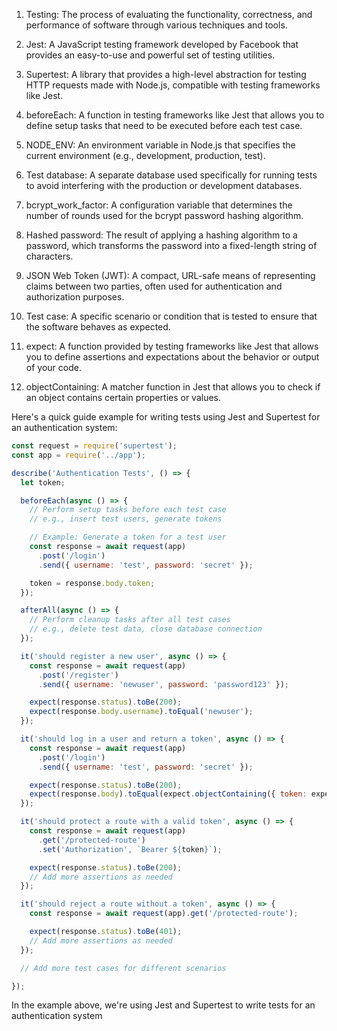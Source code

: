 1. Testing: The process of evaluating the functionality, correctness, and performance of software through various techniques and tools.

2. Jest: A JavaScript testing framework developed by Facebook that provides an easy-to-use and powerful set of testing utilities.

3. Supertest: A library that provides a high-level abstraction for testing HTTP requests made with Node.js, compatible with testing frameworks like Jest.

4. beforeEach: A function in testing frameworks like Jest that allows you to define setup tasks that need to be executed before each test case.

5. NODE_ENV: An environment variable in Node.js that specifies the current environment (e.g., development, production, test).

6. Test database: A separate database used specifically for running tests to avoid interfering with the production or development databases.

7. bcrypt_work_factor: A configuration variable that determines the number of rounds used for the bcrypt password hashing algorithm.

8. Hashed password: The result of applying a hashing algorithm to a password, which transforms the password into a fixed-length string of characters.

9. JSON Web Token (JWT): A compact, URL-safe means of representing claims between two parties, often used for authentication and authorization purposes.

10. Test case: A specific scenario or condition that is tested to ensure that the software behaves as expected.

11. expect: A function provided by testing frameworks like Jest that allows you to define assertions and expectations about the behavior or output of your code.

12. objectContaining: A matcher function in Jest that allows you to check if an object contains certain properties or values.

Here's a quick guide example for writing tests using Jest and Supertest for an authentication system:

```javascript
const request = require('supertest');
const app = require('../app');

describe('Authentication Tests', () => {
  let token;

  beforeEach(async () => {
    // Perform setup tasks before each test case
    // e.g., insert test users, generate tokens

    // Example: Generate a token for a test user
    const response = await request(app)
      .post('/login')
      .send({ username: 'test', password: 'secret' });

    token = response.body.token;
  });

  afterAll(async () => {
    // Perform cleanup tasks after all test cases
    // e.g., delete test data, close database connection
  });

  it('should register a new user', async () => {
    const response = await request(app)
      .post('/register')
      .send({ username: 'newuser', password: 'password123' });

    expect(response.status).toBe(200);
    expect(response.body.username).toEqual('newuser');
  });

  it('should log in a user and return a token', async () => {
    const response = await request(app)
      .post('/login')
      .send({ username: 'test', password: 'secret' });

    expect(response.status).toBe(200);
    expect(response.body).toEqual(expect.objectContaining({ token: expect.any(String) }));
  });

  it('should protect a route with a valid token', async () => {
    const response = await request(app)
      .get('/protected-route')
      .set('Authorization', `Bearer ${token}`);

    expect(response.status).toBe(200);
    // Add more assertions as needed
  });

  it('should reject a route without a token', async () => {
    const response = await request(app).get('/protected-route');

    expect(response.status).toBe(401);
    // Add more assertions as needed
  });

  // Add more test cases for different scenarios

});
```

In the example above, we're using Jest and Supertest to write tests for an authentication system